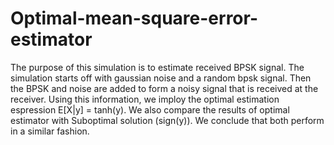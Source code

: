 # Optimal-mean-square-error-estimator
The purpose of this simulation is to estimate received BPSK signal. The simulation starts off with gaussian noise and a random bpsk signal. Then the BPSK and noise are added to form a noisy signal that is received at the receiver. Using this information, we imploy the optimal estimation espression E[X|y] = tanh(y). 
We also compare the results of optimal estimator with Suboptimal solution (sign(y)). We conclude that both perform in a similar fashion. 
